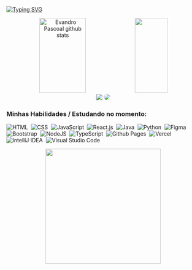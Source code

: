 [![Typing SVG](https://readme-typing-svg.herokuapp.com/?color=00ced1&size=35&center=true&vCenter=true&width=1000&lines=Olá,+muito+prazer,+eu+sou+o+Evandro;Seja+bem+vindo(a)+ao+meu+perfil!+:%29)](https://git.io/typing-svg)


<div align="center">  
  <img width="49%" height="195px" src="https://github-readme-stats.vercel.app/api?username=EvandroPascoal&show_icons=true&count_private=true&hide_border=true&title_color=00ced1&icon_color=00ced1&text_color=c9d1d9&bg_color=0d1117" alt="Evandro Pascoal github stats" /> 
  <img width="41%" height="195px" src="https://github-readme-stats.vercel.app/api/top-langs/?username=EvandroPascoal&layout=compact&hide_border=true&title_color=00ced1&text_color=00ced1&bg_color=0d1117" />
</div>


<div align="center"> 
<a href = "mailto:evandrojosepascoal@gmail.com"> <img src="https://img.shields.io/badge/-Gmail-%23333?style=for-the-badge&logo=gmail&logoColor=white" target="_blank"></a>
<a href="https://www.linkedin.com/in/evandro-pascoal-b1704b186/" target="_blank"><img src="https://img.shields.io/badge/-LinkedIn-%230077B5?style=for-the-badge&logo=linkedin&logoColor=white" style="border-radius: 30px" target="_blank"></a> 
 </div>
 
 ### Minhas Habilidades / Estudando no momento:
![HTML](https://img.shields.io/badge/HTML-0D1117?style=for-the-badge&logo=html5&logoColor=red)&nbsp;
![CSS](https://img.shields.io/badge/-CSS-0D1117?style=for-the-badge&logo=CSS3&logoColor=1572B6&labelColor=0D1117)&nbsp;
![JavaScript](https://img.shields.io/badge/-JavaScript-0D1117?style=for-the-badge&logo=javascript&labelColor=0D1117)&nbsp;
![React.js](https://img.shields.io/badge/-React.js-0D1117?style=for-the-badge&logo=react&labelColor=0D1117)&nbsp;
![Java](https://img.shields.io/badge/Java-0D1117?style=for-the-badge&logo=openjdk&logoColor=ED8B00)&nbsp;
![Python](https://img.shields.io/badge/Python-0D1117?style=for-the-badge&logo=python&logoColor=3776AB)&nbsp;
![Figma](https://img.shields.io/badge/Figma-0D1117?style=for-the-badge&logo=figma&logoColor=F24E1E)&nbsp;
![Bootstrap](https://img.shields.io/badge/bootstrap-0D1117?style=for-the-badge&logo=bootstrap&logoColor=563d7c)&nbsp;
![NodeJS](https://img.shields.io/badge/node.js-0D1117?style=for-the-badge&logo=node.js&logoColor=339933)&nbsp;
![TypeScript](https://img.shields.io/badge/typescript-0D1117?style=for-the-badge&logo=typescript&logoColor=3178C6)&nbsp;
![Github Pages](https://img.shields.io/badge/github%20pages-0D1117?style=for-the-badge&logo=github&logoColor=800080)&nbsp;
![Vercel](https://img.shields.io/badge/vercel-0D1117?style=for-the-badge&logo=vercel&logoColor=FFFFFF)&nbsp;
![IntelliJ IDEA](https://img.shields.io/badge/IntelliJIDEA-0D1117?style=for-the-badge&logo=intellij-idea&logoColor=FF0067)&nbsp;
![Visual Studio Code](https://img.shields.io/badge/VS%20Code-0D1117?style=for-the-badge&logo=visualstudiocode&logoColor=FFD700)&nbsp;

<div align="center">
<img src="https://github.com/EvandroPascoal/Minhas-Imagens/blob/main/Picsart_24-08-26_01-47-36-400.jpg?raw=true" width="300">
</div>









